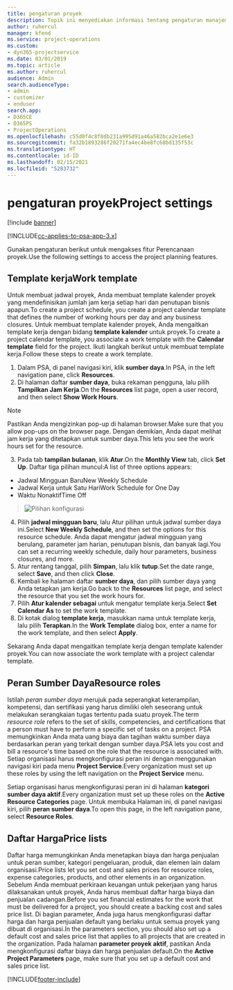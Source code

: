 ```yaml
---
title: pengaturan proyek
description: Topik ini menyediakan informasi tentang pengaturan manajemen proyek.
author: ruhercul
manager: kfend
ms.service: project-operations
ms.custom:
- dyn365-projectservice
ms.date: 03/01/2019
ms.topic: article
ms.author: ruhercul
audience: Admin
search.audienceType:
- admin
- customizer
- enduser
search.app:
- D365CE
- D365PS
- ProjectOperations
ms.openlocfilehash: c55d0f4c8f8db231a995d91a46a582bca2e1e6e3
ms.sourcegitcommit: fa32b1893286f20271fa4ec4be8fc68bd135f53c
ms.translationtype: HT
ms.contentlocale: id-ID
ms.lasthandoff: 02/15/2021
ms.locfileid: "5283732"
---
```

# <a name="project-settings"></a><span data-ttu-id="4cb38-103">pengaturan proyek</span><span class="sxs-lookup"><span data-stu-id="4cb38-103">Project settings</span></span>

[!include [banner](../includes/psa-now-project-operations.md)]

[!INCLUDE[cc-applies-to-psa-app-3.x](../includes/cc-applies-to-psa-app-3x.md)]

<span data-ttu-id="4cb38-104">Gunakan pengaturan berikut untuk mengakses fitur Perencanaan proyek.</span><span class="sxs-lookup"><span data-stu-id="4cb38-104">Use the following settings to access the project planning features.</span></span>

## <a name="work-template"></a><span data-ttu-id="4cb38-105">Template kerja</span><span class="sxs-lookup"><span data-stu-id="4cb38-105">Work template</span></span>

<span data-ttu-id="4cb38-106">Untuk membuat jadwal proyek, Anda membuat template kalender proyek yang mendefinisikan jumlah jam kerja setiap hari dan penutupan bisnis apapun.</span><span class="sxs-lookup"><span data-stu-id="4cb38-106">To create a project schedule, you create a project calendar template that defines the number of working hours per day and any business closures.</span></span> <span data-ttu-id="4cb38-107">Untuk membuat template kalender proyek, Anda mengaitkan template kerja dengan bidang **template kalender** untuk proyek.</span><span class="sxs-lookup"><span data-stu-id="4cb38-107">To create a project calendar template, you associate a work template with the **Calendar template** field for the project.</span></span> <span data-ttu-id="4cb38-108">Ikuti langkah berikut untuk membuat template kerja.</span><span class="sxs-lookup"><span data-stu-id="4cb38-108">Follow these steps to create a work template.</span></span>

1. <span data-ttu-id="4cb38-109">Dalam PSA, di panel navigasi kiri, klik **sumber daya**.</span><span class="sxs-lookup"><span data-stu-id="4cb38-109">In PSA, in the left navigation pane, click **Resources**.</span></span> 
2. <span data-ttu-id="4cb38-110">Di halaman daftar **sumber daya**, buka rekaman pengguna, lalu pilih **Tampilkan Jam Kerja**.</span><span class="sxs-lookup"><span data-stu-id="4cb38-110">On the **Resources** list page, open a user record, and then select **Show Work Hours**.</span></span>

  > [!NOTE]
  > <span data-ttu-id="4cb38-111">Pastikan Anda mengizinkan pop-up di halaman browser.</span><span class="sxs-lookup"><span data-stu-id="4cb38-111">Make sure that you allow pop-ups on the browser page.</span></span> <span data-ttu-id="4cb38-112">Dengan demikian, Anda dapat melihat jam kerja yang ditetapkan untuk sumber daya.</span><span class="sxs-lookup"><span data-stu-id="4cb38-112">This lets you see the work hours set for the resource.</span></span>
  
3. <span data-ttu-id="4cb38-113">Pada tab **tampilan bulanan**, klik **Atur**.</span><span class="sxs-lookup"><span data-stu-id="4cb38-113">On the **Monthly View** tab, click **Set Up**.</span></span> <span data-ttu-id="4cb38-114">Daftar tiga pilihan muncul:</span><span class="sxs-lookup"><span data-stu-id="4cb38-114">A list of three options appears:</span></span> 

  - <span data-ttu-id="4cb38-115">Jadwal Mingguan Baru</span><span class="sxs-lookup"><span data-stu-id="4cb38-115">New Weekly Schedule</span></span>
  - <span data-ttu-id="4cb38-116">Jadwal Kerja untuk Satu Hari</span><span class="sxs-lookup"><span data-stu-id="4cb38-116">Work Schedule for One Day</span></span>
  - <span data-ttu-id="4cb38-117">Waktu Nonaktif</span><span class="sxs-lookup"><span data-stu-id="4cb38-117">Time Off</span></span>

> ![Pilihan konfigurasi](media/project-13.png)

4. <span data-ttu-id="4cb38-119">Pilih **jadwal mingguan baru**, lalu Atur pilihan untuk jadwal sumber daya ini.</span><span class="sxs-lookup"><span data-stu-id="4cb38-119">Select **New Weekly Schedule**, and then set the options for this resource schedule.</span></span> <span data-ttu-id="4cb38-120">Anda dapat mengatur jadwal mingguan yang berulang, parameter jam harian, penutupan bisnis, dan banyak lagi.</span><span class="sxs-lookup"><span data-stu-id="4cb38-120">You can set a recurring weekly schedule, daily hour parameters, business closures, and more.</span></span>
5. <span data-ttu-id="4cb38-121">Atur rentang tanggal, pilih **Simpan**, lalu klik **tutup**.</span><span class="sxs-lookup"><span data-stu-id="4cb38-121">Set the date range, select **Save**, and then click **Close**.</span></span> 
6. <span data-ttu-id="4cb38-122">Kembali ke halaman daftar **sumber daya**, dan pilih sumber daya yang Anda tetapkan jam kerja.</span><span class="sxs-lookup"><span data-stu-id="4cb38-122">Go back to the **Resources** list page, and select the resource that you set the work hours for.</span></span> 
7. <span data-ttu-id="4cb38-123">Pilih **Atur kalender sebagai** untuk mengatur template kerja.</span><span class="sxs-lookup"><span data-stu-id="4cb38-123">Select **Set Calendar As** to set the work template.</span></span> 
8. <span data-ttu-id="4cb38-124">Di kotak dialog **template kerja**, masukkan nama untuk template kerja, lalu pilih **Terapkan**.</span><span class="sxs-lookup"><span data-stu-id="4cb38-124">In the **Work Template** dialog box, enter a name for the work template, and then select **Apply**.</span></span> 

<span data-ttu-id="4cb38-125">Sekarang Anda dapat mengaitkan template kerja dengan template kalender proyek.</span><span class="sxs-lookup"><span data-stu-id="4cb38-125">You can now associate the work template with a project calendar template.</span></span>

## <a name="resource-roles"></a><span data-ttu-id="4cb38-126">Peran Sumber Daya</span><span class="sxs-lookup"><span data-stu-id="4cb38-126">Resource roles</span></span>

<span data-ttu-id="4cb38-127">Istilah *peran sumber daya* merujuk pada seperangkat keterampilan, kompetensi, dan sertifikasi yang harus dimiliki oleh seseorang untuk melakukan serangkaian tugas tertentu pada suatu proyek.</span><span class="sxs-lookup"><span data-stu-id="4cb38-127">The term *resource role* refers to the set of skills, competencies, and certifications that a person must have to perform a specific set of tasks on a project.</span></span> <span data-ttu-id="4cb38-128">PSA memungkinkan Anda mata uang biaya dan tagihan waktu sumber daya berdasarkan peran yang terkait dengan sumber daya.</span><span class="sxs-lookup"><span data-stu-id="4cb38-128">PSA lets you cost and bill a resource's time based on the role that the resource is associated with.</span></span> <span data-ttu-id="4cb38-129">Setiap organisasi harus mengkonfigurasi peran ini dengan menggunakan navigasi kiri pada menu **Project Service**.</span><span class="sxs-lookup"><span data-stu-id="4cb38-129">Every organization must set up these roles by using the left navigation on the **Project Service** menu.</span></span>

<span data-ttu-id="4cb38-130">Setiap organisasi harus mengkonfigurasi peran ini di halaman **kategori sumber daya aktif**.</span><span class="sxs-lookup"><span data-stu-id="4cb38-130">Every organization must set up these roles on the **Active Resource Categories** page.</span></span> <span data-ttu-id="4cb38-131">Untuk membuka Halaman ini, di panel navigasi kiri, pilih **peran sumber daya**.</span><span class="sxs-lookup"><span data-stu-id="4cb38-131">To open this page, in the left navigation pane, select **Resource Roles**.</span></span>

## <a name="price-lists"></a><span data-ttu-id="4cb38-132">Daftar Harga</span><span class="sxs-lookup"><span data-stu-id="4cb38-132">Price lists</span></span>

<span data-ttu-id="4cb38-133">Daftar harga memungkinkan Anda menetapkan biaya dan harga penjualan untuk peran sumber, kategori pengeluaran, produk, dan elemen lain dalam organisasi.</span><span class="sxs-lookup"><span data-stu-id="4cb38-133">Price lists let you set cost and sales prices for resource roles, expense categories, products, and other elements in an organization.</span></span> <span data-ttu-id="4cb38-134">Sebelum Anda membuat perkiraan keuangan untuk pekerjaan yang harus dilaksanakan untuk proyek, Anda harus membuat daftar harga biaya dan penjualan cadangan.</span><span class="sxs-lookup"><span data-stu-id="4cb38-134">Before you set financial estimates for the work that must be delivered for a project, you should create a backing cost and sales price list.</span></span> <span data-ttu-id="4cb38-135">Di bagian parameter, Anda juga harus mengkonfigurasi daftar harga dan harga penjualan default yang berlaku untuk semua proyek yang dibuat di organisasi.</span><span class="sxs-lookup"><span data-stu-id="4cb38-135">In the parameters section, you should also set up a default cost and sales price list that applies to all projects that are created in the organization.</span></span> <span data-ttu-id="4cb38-136">Pada halaman **parameter proyek aktif**, pastikan Anda mengkonfigurasi daftar biaya dan harga penjualan default.</span><span class="sxs-lookup"><span data-stu-id="4cb38-136">On the **Active Project Parameters** page, make sure that you set up a default cost and sales price list.</span></span>


[!INCLUDE[footer-include](../includes/footer-banner.md)]
